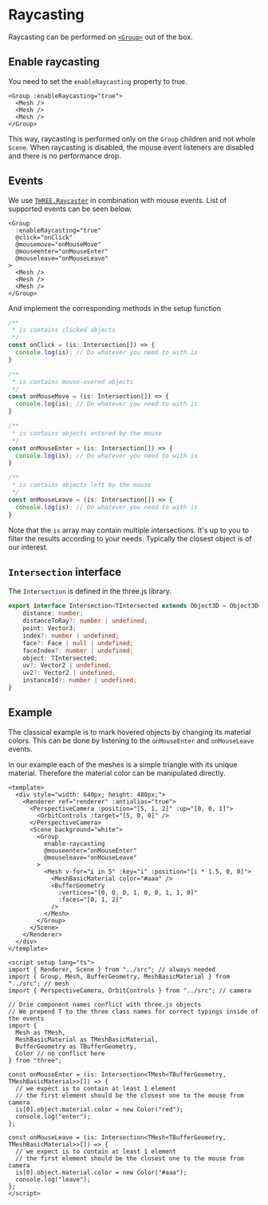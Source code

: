 # Raycasting

Raycasting can be performed on [`<Group>`](/components/Objects/Group) out of the box.

## Enable raycasting

You need to set the `enableRaycasting` property to true.

```vue-html
<Group :enableRaycasting="true">
  <Mesh />
  <Mesh />
  <Mesh />
</Group>
```

This way, raycasting is performed only on the `Group` children and not whole `Scene`. When raycasting is disabled, the mouse event listeners are disabled and there is no performance drop.

## Events

We use [`THREE.Raycaster`](https://threejs.org/docs/#api/en/core/Raycaster) in combination with mouse events.
List of supported events can be seen below.

```vue-html
<Group
  :enableRaycasting="true"
  @click="onClick"
  @mousemove="onMouseMove"
  @mouseenter="onMouseEnter"
  @mouseleave="onMouseLeave"
>
  <Mesh />
  <Mesh />
  <Mesh />
</Group>
```

And implement the corresponding methods in the setup function

```ts
/**
 * is contains clicked objects
 */
const onClick = (is: Intersection[]) => {
  console.log(is); // Do whatever you need to with is
}

/**
 * is contains mouse-overed objects
 */
const onMouseMove = (is: Intersection[]) => {
  console.log(is); // Do whatever you need to with is
}

/**
 * is contains objects entered by the mouse
 */
const onMouseEnter = (is: Intersection[]) => {
  console.log(is); // Do whatever you need to with is
}

/**
 * is contains objects left by the mouse
 */
const onMouseLeave = (is: Intersection[]) => {
  console.log(is); // Do whatever you need to with is
}

```

Note that the `is` array may contain multiple intersections.
It's up to you to filter the results according to your needs.
Typically the closest object is of our interest.

## `Intersection` interface

The `Intersection` is defined in the three.js library.

```ts
export interface Intersection<TIntersected extends Object3D = Object3D> {
    distance: number;
    distanceToRay?: number | undefined;
    point: Vector3;
    index?: number | undefined;
    face?: Face | null | undefined;
    faceIndex?: number | undefined;
    object: TIntersected;
    uv?: Vector2 | undefined;
    uv2?: Vector2 | undefined;
    instanceId?: number | undefined;
}
```

## Example

The classical example is to mark hovered objects by changing its material colors.
This can be done by listening to the `onMouseEnter` and `onMouseLeave` events.

In our example each of the meshes is a simple triangle with its unique material. Therefore the material color can be manipulated directly.

<script setup lang="ts">
// Basic example just imports the used Drie components
import { Renderer, Scene } from "../src"; // always needed
import { Group, Mesh, BufferGeometry, MeshBasicMaterial } from "../src"; // mesh
import { PerspectiveCamera, OrbitControls } from "../src"; // camera

// Drie component names conflict with three.js objects
// We prepend T to the three class names for correct typings inside of the events
import {
  Mesh as TMesh,
  MeshBasicMaterial as TMeshBasicMaterial,
  BufferGeometry as TBufferGeometry,
  Color // no conflict here
} from "three";

const onMouseEnter = (is: Intersection<TMesh<TBufferGeometry, TMeshBasicMaterial>>[]) => {
  // we expect is to contain at least 1 element
  // the first element should be the closest one to the mouse from camera
  is[0].object.material.color = new Color("red");
  console.log("enter");
};

const onMouseLeave = (is: Intersection<TMesh<TBufferGeometry, TMeshBasicMaterial>>[]) => {
  // we expect is to contain at least 1 element
  // the first element should be the closest one to the mouse from camera
  is[0].object.material.color = new Color("#aaa");
  console.log("leave");
};
</script>

<ClientOnly>
  <div class="example">
    <Renderer ref="renderer" :antialias="true">
      <PerspectiveCamera :position="[5, 1, 2]" :up="[0, 0, 1]">
        <OrbitControls :target="[5, 0, 0]" />
      </PerspectiveCamera>
      <Scene background="white">
        <Group
          enable-raycasting
          @mouseenter="onMouseEnter"
          @mouseleave="onMouseLeave"
        >
          <Mesh v-for="i in 5" :key="i" :position="[i * 1.5, 0, 0]">
            <MeshBasicMaterial color="#aaa" />
            <BufferGeometry
              :vertices="[0, 0, 0, 1, 0, 0, 1, 1, 0]"
              :faces="[0, 1, 2]"
            />
          </Mesh>
        </Group>
      </Scene>
    </Renderer>
  </div>
</ClientOnly>

```vue{9-11,40-45,47-52}
<template>
  <div style="width: 640px; height: 480px;">
    <Renderer ref="renderer" :antialias="true">
      <PerspectiveCamera :position="[5, 1, 2]" :up="[0, 0, 1]">
        <OrbitControls :target="[5, 0, 0]" />
      </PerspectiveCamera>
      <Scene background="white">
        <Group
          enable-raycasting
          @mouseenter="onMouseEnter"
          @mouseleave="onMouseLeave"
        >
          <Mesh v-for="i in 5" :key="i" :position="[i * 1.5, 0, 0]">
            <MeshBasicMaterial color="#aaa" />
            <BufferGeometry
              :vertices="[0, 0, 0, 1, 0, 0, 1, 1, 0]"
              :faces="[0, 1, 2]"
            />
          </Mesh>
        </Group>
      </Scene>
    </Renderer>
  </div>
</template>

<script setup lang="ts">
import { Renderer, Scene } from "../src"; // always needed
import { Group, Mesh, BufferGeometry, MeshBasicMaterial } from "../src"; // mesh
import { PerspectiveCamera, OrbitControls } from "../src"; // camera

// Drie component names conflict with three.js objects
// We prepend T to the three class names for correct typings inside of the events
import {
  Mesh as TMesh,
  MeshBasicMaterial as TMeshBasicMaterial,
  BufferGeometry as TBufferGeometry,
  Color // no conflict here
} from "three";

const onMouseEnter = (is: Intersection<TMesh<TBufferGeometry, TMeshBasicMaterial>>[]) => {
  // we expect is to contain at least 1 element
  // the first element should be the closest one to the mouse from camera
  is[0].object.material.color = new Color("red");
  console.log("enter");
};

const onMouseLeave = (is: Intersection<TMesh<TBufferGeometry, TMeshBasicMaterial>>[]) => {
  // we expect is to contain at least 1 element
  // the first element should be the closest one to the mouse from camera
  is[0].object.material.color = new Color("#aaa");
  console.log("leave");
};
</script>
```